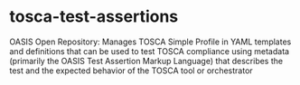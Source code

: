 # tosca-test-assertions
OASIS Open Repository: Manages TOSCA Simple Profile in YAML templates and definitions that can be used to test TOSCA compliance using metadata (primarily the OASIS Test Assertion Markup Language) that describes the test and the expected behavior of the TOSCA tool or orchestrator
